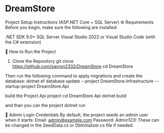# DreamStore

Project Setup Instructions (ASP.NET Core + SQL Server)
⚙️ Requirements
Before you begin, make sure the following are installed:

.NET SDK 9.0+
SQL Server
Visual Studio 2022 or Visual Studio Code (with the C# extension)

🔧 How to Run the Project
1. Clone the Repository
git clone https://github.com/sayron2332/DreamStore
cd DreamStore

Then run the following command to apply migrations and create the database:
dotnet ef database update --project DreamStore.Infrastructure --startup-project DreamStore.Api

build the Project Api project
cd DreamStore.Api 
dotnet build

and than you can the project 
dotnet run

🔑 Admin Login Credentials
By default, the project seeds an admin user when it starts:
Email: admin@example.com
Password: Admin123!
These can be changed in the SeedData.cs or DbInitializer.cs file if needed.
